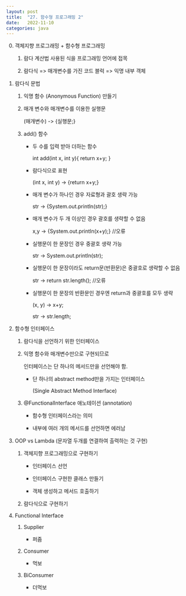 ```yaml
---
layout: post
title:  "27. 함수형 프로그래밍 2"
date:   2022-11-10
categories: java
---
```

0. 객체지향 프로그래밍 + 함수형 프로그래밍

    1) 람다 계산법 사용된 식을 프로그래밍 언어에 접목

    2) 람다식 => 매개변수를 가진 코드 블럭 => 익명 내부 객체

1. 람다식 문법

    1) 익명 함수 (Anonymous Function) 만들기

    2) 매개 변수와 매개변수를 이용한 실행문

        (매개변수) -> {실행문;}
    
    3) add() 함수 

        - 두 수를 입력 받아 더하는 함수


            int add(int x, int y){
                return x+y;
            }


        - 람다식으로 표현

            (int x, int y) -> {return x+y;} 
        
        - 매개 변수가 하나인 경우 자료형과 괄호 생략 가능

            str -> {System.out.println(str);}
        
        - 매개 변수가 두 개 이상인 경우 괄호를 생략할 수 없음

            x,y -> {System.out.println(x+y);}       //오류

        - 실행문이 한 문장인 경우 중괄호 생략 가능

            str -> System.out.println(str);
        
        - 실행문이 한 문장이라도 return문(반환문)은 중괄호로 생략할 수 없음

            str -> return str.length();      //오류

        - 실행문이 한 문장의 반환문인 경우엔 return과 중괄호를 모두 생략

            (x, y) -> x+y;

            str -> str.length;

2. 함수형 인터페이스

    1) 람다식을 선언하기 위한 인터페이스

    2) 익명 함수와 매개변수만으로 구현되므로 

       인터페이스는 단 하나의 메서드만을 선언해야 함.

        - 단 하나의 abstract method만을 가지는 인터페이스

            (Single Abstract Method Interface)

    3) @FunctionalInterface 애노테이션 (annotation)

        - 함수형 인터페이스라는 의미

        - 내부에 여러 개의 메서드를 선언하면 에러남

3. OOP vs Lambda (문자열 두개를 연결하여 출력하는 것 구현)

    1) 객체지향 프로그래밍으로 구현하기

        - 인터페이스 선언

        - 인터페이스 구현한 클래스 만들기

        - 객체 생성하고 메서드 호출하기 

    2) 람다식으로 구현하기


4. Functional Interface

    1) Supplier

        - 퍼줌

    2) Consumer

        - 먹보

    3) BiConsumer
    
        - 더먹보
